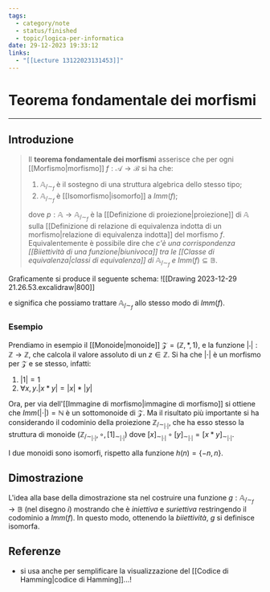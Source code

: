 ```yaml
---
tags:
  - category/note
  - status/finished
  - topic/logica-per-informatica
date: 29-12-2023 19:33:12
links:
  - "[[Lecture 13122023131453]]"
---
```

# Teorema fondamentale dei morfismi
---
## Introduzione
> Il **teorema fondamentale dei morfismi** asserisce che per ogni [[Morfismo|morfismo]] $f: \mathcal{A} \to \mathcal{B}$ si ha che:
> 1. $\mathbb{A}_{/\sim_{f}}$ è il sostegno di una struttura algebrica dello stesso tipo;
> 2. $\mathbb{A}_{/\sim_{f}}$ è [[Isomorfismo|isomorfo]] a $Imm(f)$;
> 
> dove $p: \mathbb{A} \to \mathbb{A}_{/\sim_{f}}$ è la [[Definizione di proiezione|proiezione]] di $\mathbb{A}$ sulla [[Definizione di relazione di equivalenza indotta di un morfismo|relazione di equivalenza indotta]] del morfismo $f$.
> Equivalentemente è possibile dire che _c'è una corrispondenza [[Biiettività di una funzione|biunivoca]] tra le [[Classe di equivalenza|classi di equivalenza]] di_ $\mathbb{A}_{/\sim_{f}}$ _e_ $Imm(f) \subseteq \mathbb{B}$.

Graficamente si produce il seguente schema:
![[Drawing 2023-12-29 21.26.53.excalidraw|800]]

e significa che possiamo trattare $\mathbb{A}_{/\sim_{f}}$ allo stesso modo di $Imm(f)$.

### Esempio
Prendiamo in esempio il [[Monoide|monoide]] $\mathcal{Z} = (\mathbb{Z}, *, 1)$, e la funzione $|\cdot|: \mathbb{Z} \to \mathbb{Z}$, che calcola il valore assoluto di un $z \in \mathbb{Z}$. Si ha che $|\cdot|$ è un morfismo per $\mathcal{Z}$ e se stesso, infatti:
1. $|1| = 1$
2. $\forall x, y. |x * y| = |x| * |y|$

Ora, per via dell'[[Immagine di morfismo|immagine di morfismo]] si ottiene che $Imm(|\cdot|) = \mathbb{N}$ è un sottomonoide di $\mathcal{Z}$.
Ma il risultato più importante si ha considerando il codominio della proiezione $\mathbb{Z}_{/\sim_{|\cdot|}}$, che ha esso stesso la struttura di monoide $(\mathbb{Z}_{/\sim_{|\cdot|}}, \circ, [1]_{\sim_{|\cdot|}})$ dove $[x]_{\sim_{|\cdot|}} \circ [y]_{\sim_{|\cdot|}} = [x*y]_{\sim_{|\cdot|}}$.

I due monoidi sono isomorfi, rispetto alla funzione $h(n) = \{-n, n\}$.

## Dimostrazione
L'idea alla base della dimostrazione sta nel costruire una funzione $g: \mathbb{A}_{/\sim_{f}} \to \mathbb{B}$ (nel disegno $i$) mostrando che è _iniettiva_ e _suriettiva_ restringendo il codominio a $Imm(f)$. In questo modo, ottenendo la _biiettività_, $g$ si definisce isomorfa.

## Referenze
- si usa anche per semplificare la visualizzazione del [[Codice di Hamming|codice di Hamming]]...!
